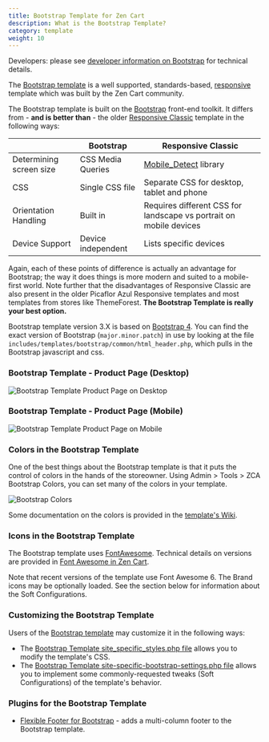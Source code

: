 ```yaml
---
title: Bootstrap Template for Zen Cart
description: What is the Bootstrap Template? 
category: template
weight: 10
---
```


Developers: please see [developer information on Bootstrap](/dev/libraries/bootstrap/) for technical details.

The [Bootstrap template](https://www.zen-cart.com/downloads.php?do=file&id=2191) is a well supported, standards-based, [responsive](/user/template/responsive/) template which was built by the Zen Cart community. 

The Bootstrap template is built on the [Bootstrap](https://getbootstrap.com/) front-end toolkit.  It differs from - **and is better than** - the older [Responsive Classic](/user/template/responsive_classic/) template in the following ways: 

||Bootstrap|Responsive Classic| 
-|-|-|
|Determining screen size|CSS Media Queries | [Mobile_Detect](http://mobiledetect.net/) library |
|CSS|Single CSS file|Separate CSS for desktop, tablet and phone|
|Orientation Handling|Built in|Requires different CSS for landscape vs portrait on mobile devices|
|Device Support|Device independent|Lists specific devices|

Again, each of these points of difference is actually an advantage for Bootstrap; the way it does things is more modern and suited to a mobile-first world.  Note further that the disadvantages of Responsive Classic are also present in the older Picaflor Azul Responsive templates and most templates from stores like ThemeForest.  **The Bootstrap Template is really your best option.** 

Bootstrap template version 3.X is based on [Bootstrap 4](https://getbootstrap.com/docs/4.6/getting-started/introduction/).  You can find the exact version of Bootstrap (`major.minor.patch`) in use by looking at the file `includes/templates/bootstrap/common/html_header.php`, which pulls in the Bootstrap javascript and css.

### Bootstrap Template - Product Page (Desktop) 
![Bootstrap Template Product Page on Desktop](/images/bootstrap_desktop.png)

### Bootstrap Template - Product Page (Mobile) 
![Bootstrap Template Product Page on Mobile](/images/bootstrap_full.png)

### Colors in the Bootstrap Template

One of the best things about the Bootstrap template is that it puts the control of colors in the hands of the storeowner.  Using Admin > Tools > ZCA Bootstrap Colors, you can set many of the colors in your template. 

![Bootstrap Colors](/images/bootstrap_colors.png)

Some documentation on the colors is provided in the [template's Wiki](https://github.com/lat9/ZCA-Bootstrap-Template/wiki/ZCA-Bootstrap-Stylesheets-and-Colors).

### Icons in the Bootstrap Template 

The Bootstrap template uses [FontAwesome](/user/template/font_awesome/).  Technical details on versions are provided in [Font Awesome in Zen Cart](/dev/libraries/font_awesome/). 

Note that recent versions of the template use Font Awesome 6. The Brand icons may be optionally loaded.  See the section below for information about the Soft Configurations.

### Customizing the Bootstrap Template 

Users of the [Bootstrap template](/user/template/bootstrap/) may customize it in the following ways: 

- The [Bootstrap Template site_specific_styles.php file](https://github.com/lat9/ZCA-Bootstrap-Template/wiki/Frequently-Asked-Questions) allows you to modify the template's CSS.
- The [Bootstrap Template site-specific-bootstrap-settings.php file](https://github.com/lat9/ZCA-Bootstrap-Template/wiki/%22Soft%22-Configuration-Settings) allows you to implement some commonly-requested tweaks (Soft Configurations) of the template's behavior.

### Plugins for the Bootstrap Template 

- [Flexible Footer for Bootstrap](https://www.zen-cart.com/downloads.php?do=file&id=2397) - adds a multi-column footer to the Bootstrap template.


